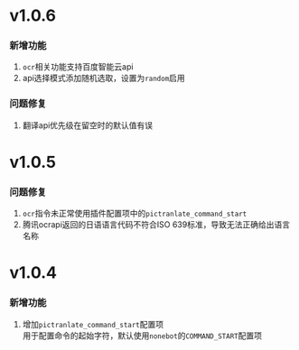 # v1.0.6
### 新增功能
1. `ocr`相关功能支持百度智能云api
2. api选择模式添加随机选取，设置为`random`启用
### 问题修复
1. 翻译api优先级在留空时的默认值有误

# v1.0.5
### 问题修复
1. `ocr`指令未正常使用插件配置项中的`pictranlate_command_start`
2. 腾讯ocrapi返回的日语语言代码不符合ISO 639标准，导致无法正确给出语言名称

# v1.0.4
### 新增功能
1. 增加`pictranlate_command_start`配置项\
用于配置命令的起始字符，默认使用`nonebot`的`COMMAND_START`配置项
